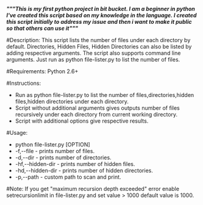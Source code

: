***"""This is my first python project in bit bucket. 
I am a beginner in python I've created this script based on my knowledge in the language. 
I created this script initially to address my issue and then i want to make it public so that others can use it"""***

#Description:
This script lists the number of files under each directory by default. 
Directories, Hidden Files, Hidden Directories can also be listed by adding respective arguments. 
The script also supports command line arguments. 
Just run as python file-lister.py to list the number of files. 

#Requirements:
Python 2.6+

#Instructions:
* Run as python file-lister.py to list the number of files,directories,hidden files,hidden directories under each directory.
* Script without additional arguments gives outputs number of files recursively under each directory from current working directory.
* Script with additional options give respective results.

#Usage:
* python file-lister.py [OPTION]
* -f,--file - prints number of files.
* -d,--dir - prints number of directories.
* -hf,--hidden-dir - prints number of hidden files.
* -hd,--hidden-dir - prints number of hidden directories.
* -p,--path - custom path to scan and print.

#Note:
If you get "maximum recursion depth exceeded" error enable setrecursionlimit in file-lister.py and set value > 1000 default value is 1000.
